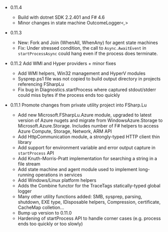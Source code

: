 - 0.11.4
  - Build with dotnet SDK 2.2.401 and F# 4.6
  - Minor changes in state machine OutcomeLogger<_,_>

- 0.11.3

  - New: Fork and Join (WhenAll, WhenAny) for agent state machines
  - Fix: Under stressed condition, the call to `Async.AwaitEvent` in `startProcessAsync` could hang even if the process does terminate.

- 0.11.2 Add WMI and Hyper providers + minor fixes

  - Add WMI helpers, Win32 management and HyperV modules
  - Sysprep.ps1 file was not copied to build output directory in projects referencing FSharpLu
  - Fix bug in Diagnostics.startProcess where captured stdout/stderr could miss bytes if the process ends too quickly


- 0.11.1 Promote changes from private utility project into FSharp.Lu

    - Add new Microsoft.FSharpLu.Azure module, upgraded to latest version of Azure nugets and migrate from WindowsAzure.Storage to Microsoft.Azure.Storage.
    Includes number of F# helpers to access Azure Compute, Storage, Network, ARM API
    - Add HttpCommunication module, a strongly-typed HTTP client thin library
    - Add support for environment variable and error output capture in `startProcess` API
    - Add Knuth-Morris-Pratt implementation for searching a string in a file stream
    - Add state machine and agent module used to implement long-running operations in services
    - Add Windows/Linux platform helpers
    - Adds the Combine functor for the TraceTags statically-typed global logger
    - Many other utility functions added: SMB, sysprep, parsing, shutdown, EXE type, IDisposable helpers, Compression, certificate, CacheMap colletion...
    - Bump up version to 0.11.0
    - Hardening of startProcess API to handle corner cases (e.g. process ends too quickly or too slowly)